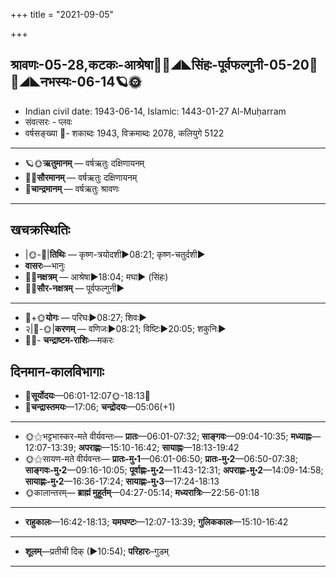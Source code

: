 +++
title = "2021-09-05"

+++
## श्रावणः-05-28,कटकः-आश्रेषा🌛🌌◢◣सिंहः-पूर्वफल्गुनी-05-20🌌🌞◢◣नभस्यः-06-14🪐🌞
- Indian civil date: 1943-06-14, Islamic: 1443-01-27 Al-Muḥarram
- संवत्सरः - प्लवः
- वर्षसङ्ख्या 🌛- शकाब्दः 1943, विक्रमाब्दः 2078, कलियुगे 5122
___________________
- 🪐🌞**ऋतुमानम्** — वर्षऋतुः दक्षिणायनम्
- 🌌🌞**सौरमानम्** — वर्षऋतुः दक्षिणायनम्
- 🌛**चान्द्रमानम्** — वर्षऋतुः श्रावणः
___________________


## खचक्रस्थितिः
- |🌞-🌛|**तिथिः** — कृष्ण-त्रयोदशी►08:21; कृष्ण-चतुर्दशी►  
- **वासरः**—भानुः  
- 🌌🌛**नक्षत्रम्** — आश्रेषा►18:04; मघा► (सिंहः)  
- 🌌🌞**सौर-नक्षत्रम्** — पूर्वफल्गुनी►  
___________________
- 🌛+🌞**योगः** — परिघः►08:27; शिवः►  
- २|🌛-🌞|**करणम्** — वणिजः►08:21; विष्टिः►20:05; शकुनिः►  
- 🌌🌛- **चन्द्राष्टम-राशिः**—मकरः  


## दिनमान-कालविभागाः
- 🌅**सूर्योदयः**—06:01-12:07🌞️-18:13🌇  
- 🌛**चन्द्रास्तमयः**—17:06; **चन्द्रोदयः**—05:06(+1)  
___________________
- 🌞⚝भट्टभास्कर-मते वीर्यवन्तः— **प्रातः**—06:01-07:32; **साङ्गवः**—09:04-10:35; **मध्याह्नः**—12:07-13:39; **अपराह्णः**—15:10-16:42; **सायाह्नः**—18:13-19:42  
- 🌞⚝सायण-मते वीर्यवन्तः— **प्रातः-मु॰1**—06:01-06:50; **प्रातः-मु॰2**—06:50-07:38; **साङ्गवः-मु॰2**—09:16-10:05; **पूर्वाह्णः-मु॰2**—11:43-12:31; **अपराह्णः-मु॰2**—14:09-14:58; **सायाह्णः-मु॰2**—16:36-17:24; **सायाह्णः-मु॰3**—17:24-18:13  
- 🌞कालान्तरम्— **ब्राह्मं मुहूर्तम्**—04:27-05:14; **मध्यरात्रिः**—22:56-01:18  
___________________
- **राहुकालः**—16:42-18:13; **यमघण्टः**—12:07-13:39; **गुलिककालः**—15:10-16:42  
___________________
- **शूलम्**—प्रतीची दिक् (►10:54); **परिहारः**–गुडम्  
___________________

